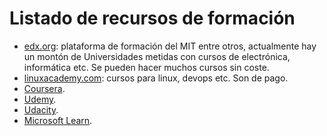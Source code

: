 # Listado de recursos de formación

* [edx.org](https://www.edx.org/): plataforma de formación del MIT entre otros, actualmente hay un montón de Universidades metidas con cursos de electrónica, informática etc. Se pueden hacer muchos cursos sin coste.
* [linuxacademy.com](https://linuxacademy.com/): cursos para linux, devops etc. Son de pago.
* [Coursera](https://www.coursera.org/).
* [Udemy](https://www.udemy.com/).
* [Udacity](https://eu.udacity.com/).
* [Microsoft Learn](https://docs.microsoft.com/en-us/learn/).
